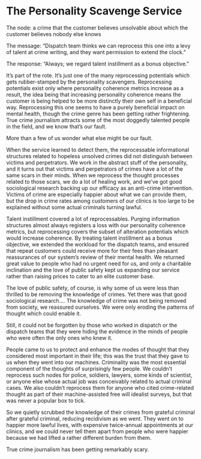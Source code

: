 # The Personality Scavenge Service

The node: a crime that the customer believes unsolvable about which the customer believes nobody else knows

The message: “Dispatch team thinks we can reprocess this one into a levy of talent at crime writing, and they want permission to extend the clock.”

The response: “Always; we regard talent instillment as a bonus objective.”

It’s part of the rote. It’s just one of the many reprocessing potentials which gets rubber-stamped by the personality scavengers. Reprocessing potentials exist only where personality coherence metrics increase as a result, the idea being that increasing personality coherence means the customer is being helped to be more distinctly their own self in a beneficial way. Reprocessing this one seems to have a purely beneficial impact on mental health, though the crime genre has been getting rather frightening. True crime journalism attracts some of the most doggedly talented people in the field, and we know that’s our fault.

More than a few of us wonder what else might be our fault.

When the service learned to detect them, the reprocessable informational structures related to hopeless unsolved crimes did not distinguish between victims and perpetrators. We work in the abstract stuff of the personality, and it turns out that victims and perpetrators of crimes have a lot of the same scars in their minds. When we reprocess the thought processes related to those scars, we do a lot of healing work, and we’ve got good sociological research backing up our efficacy as an anti-crime intervention. Victims of crime are especially happier about what we can provide them, but the drop in crime rates among customers of our clinics is too large to be explained without some actual criminals turning lawful.

Talent instillment covered a lot of reprocessables. Purging information structures almost always registers a loss with our personality coherence metrics, but reprocessing covers the subset of alteration potentials which would increase coherence. By treating talent instillment as a bonus objective, we extended the workload for the dispatch teams, and ensured that repeat customers could receive more for their fees than pleasant reassurances of our system’s review of their mental health. We returned great value to people who had no urgent need for us, and only a charitable inclination and the love of public safety kept us expanding our service rather than raising prices to cater to an elite customer base.

The love of public safety, of course, is why some of us were less than thrilled to be removing the knowledge of crimes. Yet there was that good sociological research…. The knowledge of crime was not being removed from society, we reassured ourselves. We were only eroding the patterns of thought which could enable it.

Still, it could not be forgotten by those who worked in dispatch or the dispatch teams that they were hiding the evidence in the minds of people who were often the only ones who knew it.

People came to us to protect and enhance the modes of thought that they considered most important in their life; this was the trust that they gave to us when they went into our machines. Criminality was the most essential component of the thoughts of surprisingly few people. We couldn’t reprocess such nodes for police, soldiers, lawyers, some kinds of scientist, or anyone else whose actual job was conceivably related to actual criminal cases. We also couldn’t reprocess them for anyone who cited crime-related thought as part of their machine-assisted free will idealist surveys, but that was never a popular box to tick.

So we quietly scrubbed the knowledge of their crimes from grateful criminal after grateful criminal, reducing recidivism as we went. They went on to happier more lawful lives, with expensive twice-annual appointments at our clinics, and we could never tell them apart from people who were happier because we had lifted a rather different burden from them.

True crime journalism has been getting remarkably scary.